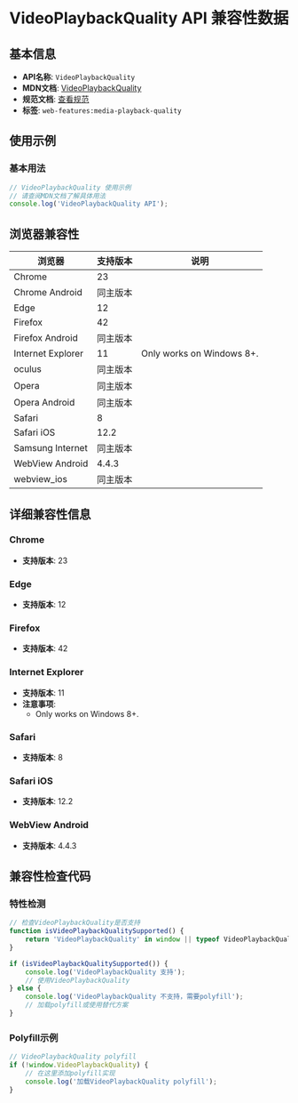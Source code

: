 # VideoPlaybackQuality API 兼容性数据

## 基本信息

- **API名称**: `VideoPlaybackQuality`
- **MDN文档**: [VideoPlaybackQuality](https://developer.mozilla.org/docs/Web/API/VideoPlaybackQuality)
- **规范文档**: [查看规范](https://w3c.github.io/media-playback-quality/#videoplaybackquality-interface)
- **标签**: `web-features:media-playback-quality`

## 使用示例

### 基本用法

```javascript
// VideoPlaybackQuality 使用示例
// 请查阅MDN文档了解具体用法
console.log('VideoPlaybackQuality API');
```

## 浏览器兼容性

| 浏览器 | 支持版本 | 说明 |
|--------|----------|------|
| Chrome | 23 |  |
| Chrome Android | 同主版本 |  |
| Edge | 12 |  |
| Firefox | 42 |  |
| Firefox Android | 同主版本 |  |
| Internet Explorer | 11 | Only works on Windows 8+. |
| oculus | 同主版本 |  |
| Opera | 同主版本 |  |
| Opera Android | 同主版本 |  |
| Safari | 8 |  |
| Safari iOS | 12.2 |  |
| Samsung Internet | 同主版本 |  |
| WebView Android | 4.4.3 |  |
| webview_ios | 同主版本 |  |

## 详细兼容性信息

### Chrome

- **支持版本**: 23

### Edge

- **支持版本**: 12

### Firefox

- **支持版本**: 42

### Internet Explorer

- **支持版本**: 11
- **注意事项**:
  - Only works on Windows 8+.

### Safari

- **支持版本**: 8

### Safari iOS

- **支持版本**: 12.2

### WebView Android

- **支持版本**: 4.4.3

## 兼容性检查代码

### 特性检测

```javascript
// 检查VideoPlaybackQuality是否支持
function isVideoPlaybackQualitySupported() {
    return 'VideoPlaybackQuality' in window || typeof VideoPlaybackQuality !== 'undefined';
}

if (isVideoPlaybackQualitySupported()) {
    console.log('VideoPlaybackQuality 支持');
    // 使用VideoPlaybackQuality
} else {
    console.log('VideoPlaybackQuality 不支持，需要polyfill');
    // 加载polyfill或使用替代方案
}
```

### Polyfill示例

```javascript
// VideoPlaybackQuality polyfill
if (!window.VideoPlaybackQuality) {
    // 在这里添加polyfill实现
    console.log('加载VideoPlaybackQuality polyfill');
}
```

